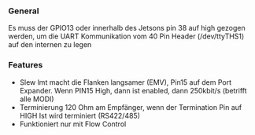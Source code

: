 ### General
Es muss der GPIO13 oder innerhalb des Jetsons pin 38 auf high gezogen werden, um die UART Kommunikation vom 40 Pin Header (/dev/ttyTHS1) auf den internen zu legen


### Features

- Slew lmt macht die Flanken langsamer (EMV), Pin15 auf dem Port Expander. Wenn PIN15 High, dann ist enabled, dann 250kbit/s (betrifft alle MODI)
- Terminierung 120 Ohm am Empfänger, wenn der Termination Pin auf HIGH Ist wird terminiert (RS422/485)
- Funktioniert nur mit Flow Control 
